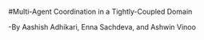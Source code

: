 #Multi-Agent Coordination in a Tightly-Coupled Domain

-By Aashish Adhikari, Enna Sachdeva, and Ashwin Vinoo

